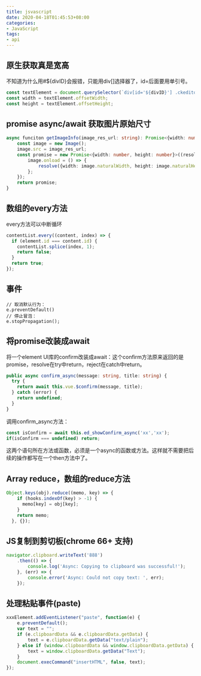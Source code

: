 ```yaml
---
title: jsvascript
date: 2020-04-18T01:45:53+08:00
categories:
- JavaScript
tags:
- api
---
```


## 原生获取真是宽高
不知道为什么用#${divID}会报错，只能用div[]选择器了，id=后面要用单引号。

```js
const textElement = document.querySelector(`div[id='${divID}'] .ckeditor`);
const width = textElement.offsetWidth;
const height = textElement.offsetHeight;
```

## promise async/await 获取图片原始尺寸
```ts
async funciton getImageInfo(image_res_url: string): Promise<{width: number, height: number}> {
    const image = new Image();
    image.src = image_res_url;
    const promise = new Promise<{width: number, height: number}>((resolve, reject) => {
        image.onload = () => {
            resolve({width: image.naturalWidth, height: image.naturalHeight});
        };
    });
    return promise;
}
```


## 数组的every方法
every方法可以中断循环
```js
contentList.every((content, index) => {
  if (element.id === content.id) {
    contentList.splice(index, 1);
    return false;
  }
  return true;
});
```

## 事件

```
// 取消默认行为：
e.preventDefault()
// 停止冒泡：
e.stopPropagation();  
```


## 将promise改装成await
将一个element UI库的confirm改装成await：这个confirm方法原来返回的是promise，resolve在try中return，reject在catch中return。

```ts
public async confirm_async(message: string, title: string) {
  try {
    return await this.vue.$confirm(message, title);
  } catch (error) {
    return undefined;
  }
}
```

调用confirm_async方法：

```ts
const isConfirm = await this.ed_showConfirm_async('xx','xx');
if(isConfirm === undefined) return;
```

这两个语句所在方法或函数，必须是一个async的函数或方法。这样就不需要把后续的操作都写在一个then方法中了。

## Array reduce，数组的reduce方法

```js
Object.keys(obj).reduce((memo, key) => {
    if (hooks.indexOf(key) > -1) {
      memo[key] = obj[key];
    }
    return memo;
  }, {});
```

## JS复制到剪切板(chrome 66+ 支持)
```js
navigator.clipboard.writeText('888')
    .then(() => {
        console.log('Async: Copying to clipboard was successful!');
    }, (err) => {
        console.error('Async: Could not copy text: ', err);
    });  
```

## 处理粘贴事件(paste)

```js
xxxElement.addEventListener("paste", function(e) {
    e.preventDefault();
    var text = "";
    if (e.clipboardData && e.clipboardData.getData) {
        text = e.clipboardData.getData("text/plain");
    } else if (window.clipboardData && window.clipboardData.getData) {
        text = window.clipboardData.getData("Text");
    }
    document.execCommand("insertHTML", false, text);
});  

```